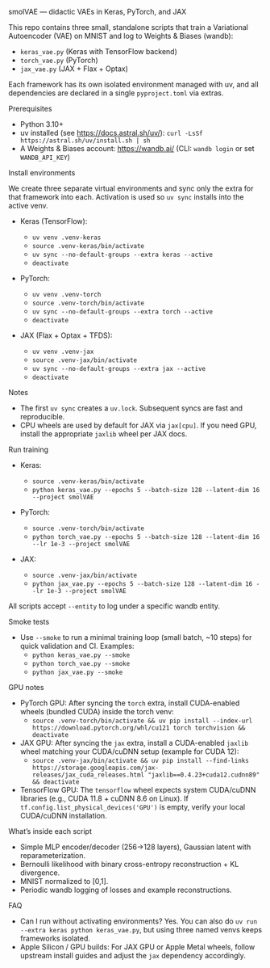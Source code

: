smolVAE — didactic VAEs in Keras, PyTorch, and JAX

This repo contains three small, standalone scripts that train a Variational Autoencoder (VAE) on MNIST and log to Weights & Biases (wandb):

- `keras_vae.py` (Keras with TensorFlow backend)
- `torch_vae.py` (PyTorch)
- `jax_vae.py` (JAX + Flax + Optax)

Each framework has its own isolated environment managed with uv, and all dependencies are declared in a single `pyproject.toml` via extras.

Prerequisites

- Python 3.10+
- uv installed (see https://docs.astral.sh/uv/): `curl -LsSf https://astral.sh/uv/install.sh | sh`
- A Weights & Biases account: https://wandb.ai/ (CLI: `wandb login` or set `WANDB_API_KEY`)

Install environments

We create three separate virtual environments and sync only the extra for that framework into each. Activation is used so `uv sync` installs into the active venv.

- Keras (TensorFlow):
  - `uv venv .venv-keras`
  - `source .venv-keras/bin/activate`
  - `uv sync --no-default-groups --extra keras --active`
  - `deactivate`

- PyTorch:
  - `uv venv .venv-torch`
  - `source .venv-torch/bin/activate`
  - `uv sync --no-default-groups --extra torch --active`
  - `deactivate`

- JAX (Flax + Optax + TFDS):
  - `uv venv .venv-jax`
  - `source .venv-jax/bin/activate`
  - `uv sync --no-default-groups --extra jax --active`
  - `deactivate`

Notes

- The first `uv sync` creates a `uv.lock`. Subsequent syncs are fast and reproducible.
- CPU wheels are used by default for JAX via `jax[cpu]`. If you need GPU, install the appropriate `jaxlib` wheel per JAX docs.

Run training

- Keras:
  - `source .venv-keras/bin/activate`
  - `python keras_vae.py --epochs 5 --batch-size 128 --latent-dim 16 --project smolVAE`

- PyTorch:
  - `source .venv-torch/bin/activate`
  - `python torch_vae.py --epochs 5 --batch-size 128 --latent-dim 16 --lr 1e-3 --project smolVAE`

- JAX:
  - `source .venv-jax/bin/activate`
  - `python jax_vae.py --epochs 5 --batch-size 128 --latent-dim 16 --lr 1e-3 --project smolVAE`

All scripts accept `--entity` to log under a specific wandb entity.

Smoke tests

- Use `--smoke` to run a minimal training loop (small batch, ~10 steps) for quick validation and CI. Examples:
  - `python keras_vae.py --smoke`
  - `python torch_vae.py --smoke`
  - `python jax_vae.py --smoke`

GPU notes

- PyTorch GPU: After syncing the `torch` extra, install CUDA-enabled wheels (bundled CUDA) inside the torch venv:
  - `source .venv-torch/bin/activate && uv pip install --index-url https://download.pytorch.org/whl/cu121 torch torchvision && deactivate`
- JAX GPU: After syncing the `jax` extra, install a CUDA-enabled `jaxlib` wheel matching your CUDA/cuDNN setup (example for CUDA 12):
  - `source .venv-jax/bin/activate && uv pip install --find-links https://storage.googleapis.com/jax-releases/jax_cuda_releases.html "jaxlib==0.4.23+cuda12.cudnn89" && deactivate`
- TensorFlow GPU: The `tensorflow` wheel expects system CUDA/cuDNN libraries (e.g., CUDA 11.8 + cuDNN 8.6 on Linux). If `tf.config.list_physical_devices('GPU')` is empty, verify your local CUDA/cuDNN installation.

What’s inside each script

- Simple MLP encoder/decoder (256→128 layers), Gaussian latent with reparameterization.
- Bernoulli likelihood with binary cross-entropy reconstruction + KL divergence.
- MNIST normalized to [0,1].
- Periodic wandb logging of losses and example reconstructions.

FAQ

- Can I run without activating environments? Yes. You can also do `uv run --extra keras python keras_vae.py`, but using three named venvs keeps frameworks isolated.
- Apple Silicon / GPU builds: For JAX GPU or Apple Metal wheels, follow upstream install guides and adjust the `jax` dependency accordingly.

